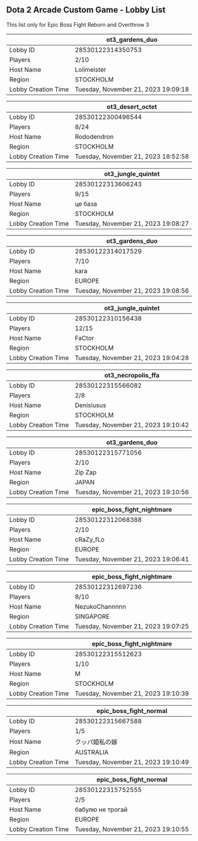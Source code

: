 ## Dota 2 Arcade Custom Game - Lobby List

This list only for Epic Boss Fight Reborn and Overthrow 3

|  | ot3_gardens_duo |
| ------ | ------ |
| Lobby ID | 28530122314350753 |
| Players | 2/10 |
| Host Name | Lolimeister |
| Region | STOCKHOLM |
| Lobby Creation Time | Tuesday, November 21, 2023 19:09:18 |


|  | ot3_desert_octet |
| ------ | ------ |
| Lobby ID | 28530122300496544 |
| Players | 8/24 |
| Host Name | Rododendron |
| Region | STOCKHOLM |
| Lobby Creation Time | Tuesday, November 21, 2023 18:52:58 |


|  | ot3_jungle_quintet |
| ------ | ------ |
| Lobby ID | 28530122313606243 |
| Players | 9/15 |
| Host Name | це база |
| Region | STOCKHOLM |
| Lobby Creation Time | Tuesday, November 21, 2023 19:08:27 |


|  | ot3_gardens_duo |
| ------ | ------ |
| Lobby ID | 28530122314017529 |
| Players | 7/10 |
| Host Name | kara |
| Region | EUROPE |
| Lobby Creation Time | Tuesday, November 21, 2023 19:08:56 |


|  | ot3_jungle_quintet |
| ------ | ------ |
| Lobby ID | 28530122310156438 |
| Players | 12/15 |
| Host Name | FaCtor |
| Region | STOCKHOLM |
| Lobby Creation Time | Tuesday, November 21, 2023 19:04:28 |


|  | ot3_necropolis_ffa |
| ------ | ------ |
| Lobby ID | 28530122315566082 |
| Players | 2/8 |
| Host Name | Denisiusus |
| Region | STOCKHOLM |
| Lobby Creation Time | Tuesday, November 21, 2023 19:10:42 |


|  | ot3_gardens_duo |
| ------ | ------ |
| Lobby ID | 28530122315771056 |
| Players | 2/10 |
| Host Name | Zip Zap |
| Region | JAPAN |
| Lobby Creation Time | Tuesday, November 21, 2023 19:10:56 |


|  | epic_boss_fight_nightmare |
| ------ | ------ |
| Lobby ID | 28530122312068388 |
| Players | 2/10 |
| Host Name | cRaZy_fLo |
| Region | EUROPE |
| Lobby Creation Time | Tuesday, November 21, 2023 19:06:41 |


|  | epic_boss_fight_nightmare |
| ------ | ------ |
| Lobby ID | 28530122312697236 |
| Players | 8/10 |
| Host Name | NezukoChannnnn |
| Region | SINGAPORE |
| Lobby Creation Time | Tuesday, November 21, 2023 19:07:25 |


|  | epic_boss_fight_nightmare |
| ------ | ------ |
| Lobby ID | 28530122315512623 |
| Players | 1/10 |
| Host Name | М |
| Region | STOCKHOLM |
| Lobby Creation Time | Tuesday, November 21, 2023 19:10:39 |


|  | epic_boss_fight_normal |
| ------ | ------ |
| Lobby ID | 28530122315667588 |
| Players | 1/5 |
| Host Name | クッパ姫私の嫁 |
| Region | AUSTRALIA |
| Lobby Creation Time | Tuesday, November 21, 2023 19:10:49 |


|  | epic_boss_fight_normal |
| ------ | ------ |
| Lobby ID | 28530122315752555 |
| Players | 2/5 |
| Host Name | бабулю не трогай |
| Region | EUROPE |
| Lobby Creation Time | Tuesday, November 21, 2023 19:10:55 |


